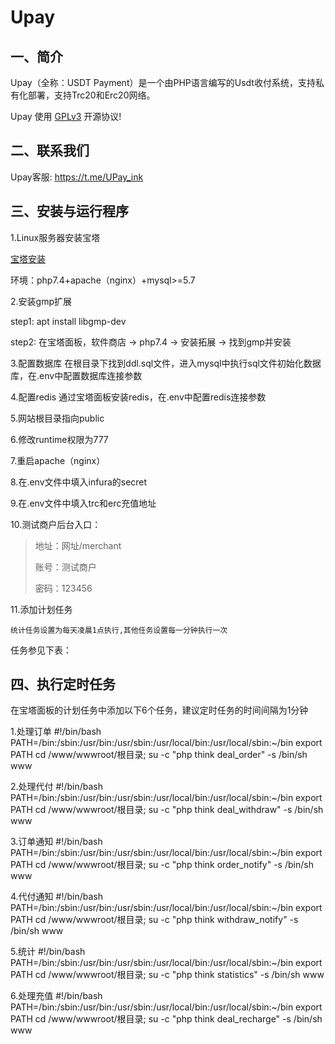 # Upay

## 一、简介
Upay（全称：USDT Payment）是一个由PHP语言编写的Usdt收付系统，支持私有化部署，支持Trc20和Erc20网络。

Upay 使用 [GPLv3](https://www.gnu.org/licenses/gpl-3.0.html) 开源协议!

## 二、联系我们

Upay客服: https://t.me/UPay_ink

## 三、安装与运行程序
1.Linux服务器安装宝塔

[宝塔安装](https://www.bt.cn/new/download.html)

环境：php7.4+apache（nginx）+mysql>=5.7

2.安装gmp扩展

step1: apt install libgmp-dev

step2: 在宝塔面板，软件商店 -> php7.4 -> 安装拓展 -> 找到gmp并安装

3.配置数据库
在根目录下找到ddl.sql文件，进入mysql中执行sql文件初始化数据库，在.env中配置数据库连接参数

4.配置redis
通过宝塔面板安装redis，在.env中配置redis连接参数

5.网站根目录指向public

6.修改runtime权限为777

7.重启apache（nginx）

8.在.env文件中填入infura的secret

9.在.env文件中填入trc和erc充值地址

10.测试商户后台入口：

>地址：网址/merchant
> 
>账号：测试商户
> 
>密码：123456

11.添加计划任务

`统计任务设置为每天凌晨1点执行,其他任务设置每一分钟执行一次`

任务参见下表：


## 四、执行定时任务
在宝塔面板的计划任务中添加以下6个任务，建议定时任务的时间间隔为1分钟

1.处理订单
#!/bin/bash
PATH=/bin:/sbin:/usr/bin:/usr/sbin:/usr/local/bin:/usr/local/sbin:~/bin
export PATH
cd /www/wwwroot/根目录; su -c "php think deal_order" -s /bin/sh www

2.处理代付
#!/bin/bash
PATH=/bin:/sbin:/usr/bin:/usr/sbin:/usr/local/bin:/usr/local/sbin:~/bin
export PATH
cd /www/wwwroot/根目录; su -c "php think deal_withdraw" -s /bin/sh www

3.订单通知
#!/bin/bash
PATH=/bin:/sbin:/usr/bin:/usr/sbin:/usr/local/bin:/usr/local/sbin:~/bin
export PATH
cd /www/wwwroot/根目录; su -c "php think order_notify" -s /bin/sh www

4.代付通知
#!/bin/bash
PATH=/bin:/sbin:/usr/bin:/usr/sbin:/usr/local/bin:/usr/local/sbin:~/bin
export PATH
cd /www/wwwroot/根目录; su -c "php think withdraw_notify" -s /bin/sh www

5.统计
#!/bin/bash
PATH=/bin:/sbin:/usr/bin:/usr/sbin:/usr/local/bin:/usr/local/sbin:~/bin
export PATH
cd /www/wwwroot/根目录; su -c "php think statistics" -s /bin/sh www

6.处理充值
#!/bin/bash
PATH=/bin:/sbin:/usr/bin:/usr/sbin:/usr/local/bin:/usr/local/sbin:~/bin
export PATH
cd /www/wwwroot/根目录; su -c "php think deal_recharge" -s /bin/sh www

